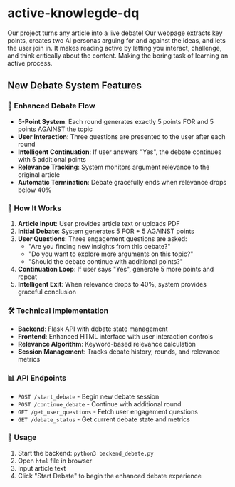# active-knowlegde-dq

Our project turns any article into a live debate! Our webpage extracts key points, creates two AI personas arguing for and against the ideas, and lets the user join in. It makes reading active by letting you interact, challenge, and think critically about the content. Making the boring task of learning an active process.

## New Debate System Features

### 🎯 Enhanced Debate Flow
- **5-Point System**: Each round generates exactly 5 points FOR and 5 points AGAINST the topic
- **User Interaction**: Three questions are presented to the user after each round
- **Intelligent Continuation**: If user answers "Yes", the debate continues with 5 additional points
- **Relevance Tracking**: System monitors argument relevance to the original article
- **Automatic Termination**: Debate gracefully ends when relevance drops below 40%

### 🔄 How It Works
1. **Article Input**: User provides article text or uploads PDF
2. **Initial Debate**: System generates 5 FOR + 5 AGAINST points
3. **User Questions**: Three engagement questions are asked:
   - "Are you finding new insights from this debate?"
   - "Do you want to explore more arguments on this topic?"
   - "Should the debate continue with additional points?"
4. **Continuation Loop**: If user says "Yes", generate 5 more points and repeat
5. **Intelligent Exit**: When relevance drops to 40%, system provides graceful conclusion

### 🛠 Technical Implementation
- **Backend**: Flask API with debate state management
- **Frontend**: Enhanced HTML interface with user interaction controls
- **Relevance Algorithm**: Keyword-based relevance calculation
- **Session Management**: Tracks debate history, rounds, and relevance metrics

### 📊 API Endpoints
- `POST /start_debate` - Begin new debate session
- `POST /continue_debate` - Continue with additional round
- `GET /get_user_questions` - Fetch user engagement questions
- `GET /debate_status` - Get current debate state and metrics

### 🚀 Usage
1. Start the backend: `python3 backend_debate.py`
2. Open `html` file in browser
3. Input article text
4. Click "Start Debate" to begin the enhanced debate experience
